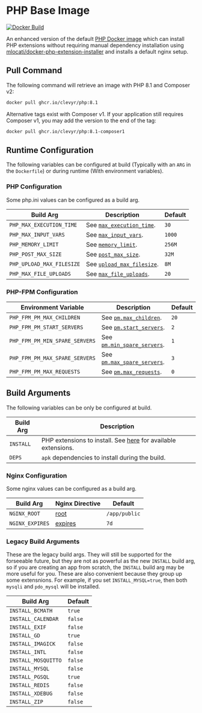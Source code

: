 # PHP Base Image

[![Docker Build](https://github.com/clevyr/docker-php/actions/workflows/docker.yml/badge.svg)](https://github.com/clevyr/docker-php/actions/workflows/docker.yml)

An enhanced version of the default [PHP Docker image](https://hub.docker.com/_/php) which can install PHP extensions without requiring manual dependency installation using [mlocati/docker-php-extension-installer](https://github.com/mlocati/docker-php-extension-installer) and installs a default nginx setup.

## Pull Command

The following command will retrieve an image with PHP 8.1 and Composer v2:

```sh
docker pull ghcr.io/clevyr/php:8.1
```

Alternative tags exist with Composer v1. If your application still requires Composer v1, you may add the version to the end of the tag:

```sh
docker pull ghcr.io/clevyr/php:8.1-composer1
```

## Runtime Configuration

The following variables can be configured at build (Typically with an `ARG` in the `Dockerfile`) or during runtime (With environment variables).

### PHP Configuration

Some php.ini values can be configured as a build arg.

| Build Arg                 | Description                                                                                              | Default |
|---------------------------|----------------------------------------------------------------------------------------------------------|---------|
| `PHP_MAX_EXECUTION_TIME`  | See [`max_execution_time`](https://www.php.net/manual/en/info.configuration.php#ini.max-execution-time). | `30`    |
| `PHP_MAX_INPUT_VARS`      | See [`max_input_vars`](https://www.php.net/manual/en/info.configuration.php#ini.max-input-vars).         | `1000`  |
| `PHP_MEMORY_LIMIT`        | See [`memory_limit`](https://www.php.net/manual/en/ini.core.php#ini.memory-limit).                       | `256M`  |
| `PHP_POST_MAX_SIZE`       | See [`post_max_size`](https://www.php.net/manual/en/ini.core.php#ini.post-max-size).                     | `32M`   |
| `PHP_UPLOAD_MAX_FILESIZE` | See [`upload_max_filesize`](https://www.php.net/manual/en/ini.core.php#ini.upload-max-filesize).         | `8M`    |
| `PHP_MAX_FILE_UPLOADS`    | See [`max_file_uploads`](https://www.php.net/manual/en/ini.core.php#ini.max-file-uploads).               | `20`    |

### PHP-FPM Configuration

| Environment Variable           | Description                                                                                                     | Default |
|--------------------------------|-----------------------------------------------------------------------------------------------------------------|---------|
| `PHP_FPM_PM_MAX_CHILDREN`      | See [`pm.max_children`](https://www.php.net/manual/en/install.fpm.configuration.php#pm.max-children).           | `20`    |
| `PHP_FPM_PM_START_SERVERS`     | See [`pm.start_servers`](https://www.php.net/manual/en/install.fpm.configuration.php#pm.start-servers).         | `2`     |
| `PHP_FPM_PM_MIN_SPARE_SERVERS` | See [`pm.min_spare_servers`](https://www.php.net/manual/en/install.fpm.configuration.php#pm.min-spare-servers). | `1`     |
| `PHP_FPM_PM_MAX_SPARE_SERVERS` | See [`pm.max_spare_servers`](https://www.php.net/manual/en/install.fpm.configuration.php#pm.max-spare-servers). | `3`     |
| `PHP_FPM_PM_MAX_REQUESTS`      | See [`pm.max_requests`](https://www.php.net/manual/en/install.fpm.configuration.php#pm.max-requests).           | `0`     |

## Build Arguments

The following variables can be only be configured at build.

| Build Arg          | Description                                                                                                                                         |
|--------------------|-----------------------------------------------------------------------------------------------------------------------------------------------------|
| `INSTALL`          | PHP extensions to install. See [here](https://github.com/mlocati/docker-php-extension-installer#supported-php-extensions) for available extensions. |
| `DEPS`             | `apk` dependencies to install during the build.                                                                                                     |

### Nginx Configuration

Some nginx values can be configured as a build arg.

| Build Arg       | Nginx Directive                                                               | Default       |
|-----------------|-------------------------------------------------------------------------------|---------------|
| `NGINX_ROOT`    | [root](http://nginx.org/en/docs/http/ngx_http_core_module.html#root)          | `/app/public` |
| `NGINX_EXPIRES` | [expires](http://nginx.org/en/docs/http/ngx_http_headers_module.html#expires) | `7d`          |

### Legacy Build Arguments

These are the legacy build args. They will still be supported for the forseeable future, but they are not as powerful as the new `INSTALL` build arg, so if you are creating an app from scratch, the `INSTALL` build arg may be more useful for you. These are also convenient because they group up some extensnions. For example, if you set `INSTALL_MYSQL=true`, then both `mysqli` and `pdo_mysql` will be installed.

| Build Arg           | Default   |
|---------------------|-----------|
| `INSTALL_BCMATH`    | `true`    |
| `INSTALL_CALENDAR`  | `false`   |
| `INSTALL_EXIF`      | `false`   |
| `INSTALL_GD`        | `true`    |
| `INSTALL_IMAGICK`   | `false`   |
| `INSTALL_INTL`      | `false`   |
| `INSTALL_MOSQUITTO` | `false`   |
| `INSTALL_MYSQL`     | `false`   |
| `INSTALL_PGSQL`     | `true`    |
| `INSTALL_REDIS`     | `false`   |
| `INSTALL_XDEBUG`    | `false`   |
| `INSTALL_ZIP`       | `false`   |
